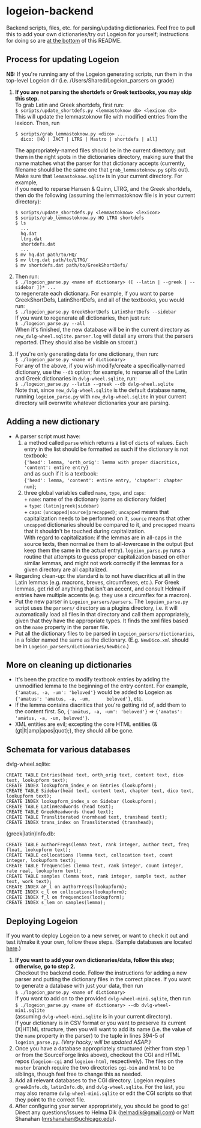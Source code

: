 logeion-backend
===============

Backend scripts, files, etc. for parsing/updating dictionaries. Feel free to pull this to
add your own dictionaries/try out Logeion for yourself; instructions for doing so are
<a href="#deploying-logeion">at the bottom</a> of this README.


Process for updating Logeion
----------------------------

**NB:** If you're running any of the Logeion generating scripts, run them in the top-level
Logeion dir (i.e. /Users/Shared/Logeion_parsers on grade)

1.  **If you are not parsing the shortdefs or Greek textbooks, you may skip this step.**  
    To grab Latin and Greek shortdefs, first run:  
        `$ scripts/update_shortdefs.py <lemmastoknow db> <lexicon db>`  
    This will update the lemmastoknow file with modified entries from the lexicon. Then, run  

        $ scripts/grab_lemmastoknow.py <dico> ...
          dico: [HQ | JACT | LTRG | Mastro | shortdefs | all]  

    The appropriately-named files should be in the current directory; put them in the right
    spots in the dictionaries directory, making sure that the name matches what the parser
    for that dictionary accepts (currently, filename should be the same one that `grab_lemmastoknow.py`
    spits out). Make sure that `lemmastoknow.sqlite` is in your current directory. For example,  
    if you need to reparse Hansen & Quinn, LTRG, and the Greek shortdefs, then do the following
    (assuming the lemmastoknow file is in your current directory):  
    
        $ scripts/update_shortdefs.py <lemmastoknow> <lexicon>
        $ scripts/grab_lemmastoknow.py HQ LTRG shortdefs
        $ ls
          ...
          hq.dat
          ltrg.dat
          shortdefs.dat
          ...
        $ mv hq.dat path/to/HQ/
        $ mv ltrg.dat path/to/LTRG/
        $ mv shortdefs.dat path/to/GreekShortDefs/
    
2.  Then run:  
        `$ ./logeion_parse.py <name of dictionary> ([ --latin | --greek | --sidebar ])* ...`  
    to regenerate each dictionary. For example, if you want to parse GreekShortDefs, LatinShortDefs,
    and all of the textbooks, you would run:  
        `$ ./logeion_parse.py GreekShortDefs LatinShortDefs --sidebar`  
    If you want to regenerate all dictionaries, then just run:  
        `$ ./logeion_parse.py --all`  
    When it's finished, the new database will be in the current directory as `new_dvlg-wheel.sqlite`.
    `parser.log` will detail any errors that the parsers reported. (They should also be visible on `STDOUT`.)
3.  If you're only generating data for one dictionary, then run:  
        `$ ./logeion_parse.py <name of dictionary>`  
    For any of the above, if you wish modify/create a specifically-named dictionary, use the
    `--db` option; for example, to reparse all of the Latin and Greek dictionaries in `dvlg-wheel.sqlite`,
    run:  
        `$ ./logeion_parse.py --latin --greek --db dvlg-wheel.sqlite`  
    Note that, since `new_dvlg-wheel.sqlite` is the default database name, running `logeion_parse.py` with
    `new_dvlg-wheel.sqlite` in your current directory will overwrite whatever dictionaries your are parsing.


Adding a new dictionary
-----------------------
*   A parser script must have:  
    1.  a method called `parse` which returns a list of `dict`s of values. Each entry in the list should
        be formatted as such if the dictionary is not textbook:  
            `{'head': lemma, 'orth_orig': lemma with proper diacritics, 'content': entire entry}`  
        and as such if it is a textbook:  
            `{'head': lemma, 'content': entire entry, 'chapter': chapter num}`;
    2.  three global variables called `name`, `type`, and `caps`:  
            + `name`: name of the dictionary (same as dictionary folder)  
            + `type`: `(latin|greek|sidebar)`  
            + `caps`: `(uncapped|source|precapped)`; `uncapped` means that capitalization needs to
              be performed on it, `source` means that other `uncapped` dictionaries should
              be compared to it, and `precapped` means that it shouldn't be touched during
              capitalization.  
    With regard to capitalization: if the lemmas are in all-caps in the source texts, then normalize
    them to all-lowercase in the output (but keep them the same in the actual entry). `logeion_parse.py`
    runs a routine that attempts to guess proper capitalization based on other similar lemmas, and might
    not work correctly if the lemmas for a given directory are all capitalized.
*   Regarding clean-up: the standard is to not have diacritics at all in the Latin
    lemmas (e.g. macrons, breves, circumflexes, etc.).  For Greek lemmas, get rid of
    anything that isn't an accent, and consult Helma if entries have multiple accents
    (e.g. they use a circumflex for a macron).
*   Put the new parser in `Logeion_parsers/parsers`. The `logeion_parse.py` script uses the
    `parsers/` directory as a plugins directory, i.e. it will automatically load all files in
    that directory and call them appropriately, given that they have the appropriate types.
    It finds the xml files based on the `name` property in the parser file.
*   Put all the dictionary files to be parsed in `Logeion_parsers/dictionaries`, in a folder
    named the same as the dictionary. (E.g. `NewDico.xml` should be in `Logeion_parsers/dictionaries/NewDico`.)
   

More on cleaning up dictionaries
-------------------------
*   It's been the practice to modify textbook entries by adding the unmodified lemma to
    the beginning of the entry          content.  For example, `{'amatus, -a, -um': 'beloved'}`
    would be added to Logeion as `{'amatus': 'amatus, -a, -um,      beloved'}`, etc.
*   If the lemma contains diacritics that you're getting rid of, add them to the content
    first.  So, `{'amātus, -a, -um': 'beloved'}` => `{'amatus': 'amātus, -a, -um, beloved'}`.
*   XML entities are evil; excepting the core HTML entities (&(gt|lt|amp|apos|quot);), they should
    all be gone.


Schemata for various databases
------------------------------
dvlg-wheel.sqlite:  

    CREATE TABLE Entries(head text, orth_orig text, content text, dico text, lookupform text);
    CREATE INDEX lookupform_index_e on Entries (lookupform);
    CREATE TABLE Sidebar(head text, content text, chapter text, dico text, lookupform text);
    CREATE INDEX lookupform_index_s on Sidebar (lookupform);
    CREATE TABLE LatinHeadwords (head text);
    CREATE TABLE GreekHeadwords (head text);
    CREATE TABLE Transliterated (normhead text, transhead text);
    CREATE INDEX trans_index on Transliterated (transhead);

(greek|latin)Info.db:

    CREATE TABLE authorFreqs(lemma text, rank integer, author text, freq float, lookupform text);
    CREATE TABLE collocations (lemma text, collocation text, count integer, lookupform text);
    CREATE TABLE frequencies (lemma text, rank integer, count integer, rate real, lookupform text);
    CREATE TABLE samples (lemma text, rank integer, sample text, author text, work text);
    CREATE INDEX aF_l on authorFreqs(lookupform);
    CREATE INDEX c_l on collocations(lookupform);
    CREATE INDEX f_l on frequencies(lookupform);
    CREATE INDEX s_lem on samples(lemma);


Deploying Logeion
-----------------

If you want to deploy Logeion to a new server, or want to check it out and test it/make it your own,
follow these steps. (Sample databases are located
<a href="https://sourceforge.net/p/logeion/files/?source=navbar">here</a>.)

1.  **If you want to add your own dictionaries/data, follow this step; otherwise, go to step 2.**  
    Checkout the backend code. Follow the instructions for adding a new parser and putting the
    dictionary files in the correct places. If you want to generate a database with just your
    data, then run  
        `$ ./logeion_parse.py <name of dictionary>`  
    If you want to add on to the provided `dvlg-wheel-mini.sqlite`, then run  
        `$ ./logeion_parse.py <name of dictionary> --db dvlg-wheel-mini.sqlite`  
    (assuming `dvlg-wheel-mini.sqlite` is in your current directory).  
    If your dictionary is in CSV format or you want to preserve its current (X|HT)ML structure, then
    you will want to add its name (i.e. the value of the `name` property in the parser) to the tuple
    in lines 394-5 of `logeion_parse.py`. *(Very hacky; will be updated ASAP.)*
2.  Once you have a database appropriately structured (either from step 1 or from the SourceForge links
    above), checkout the CGI and HTML repos (`logeion-cgi` and `logeion-html`, respectively). The files
    on the `master` branch require the two directories `cgi-bin` and `html` to be siblings, though feel
    free to change this as needed.
3.  Add all relevant databases to the CGI directory. Logeion requires `greekInfo.db`, `latinInfo.db`, and
    `dvlg-wheel.sqlite`. For the last, you may also rename `dvlg-wheel-mini.sqlite` or edit
    the CGI scripts so that they point to the correct file.
4.  After configuring your server appropriately, you should be good to go! Direct any questions/issues to
    Helma Dik (helmadik@gmail.com) or Matt Shanahan (mrshanahan@uchicago.edu).
